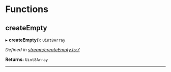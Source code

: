 

# Functions

<a id="createempty"></a>

##  createEmpty

▸ **createEmpty**(): `Uint8Array`

*Defined in [stream/createEmpty.ts:7](https://github.com/polkadot-js/common/blob/5d6dd86/packages/trie-codec/src/stream/createEmpty.ts#L7)*

**Returns:** `Uint8Array`

___


